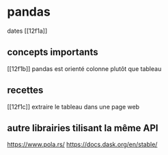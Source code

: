 # pandas

dates [[12f1a]]

## concepts importants

[[12f1b]] pandas est orienté colonne plutôt que tableau

## recettes

[[12f1c]] extraire le tableau dans une page web

## autre librairies tilisant la même API

https://www.pola.rs/
https://docs.dask.org/en/stable/